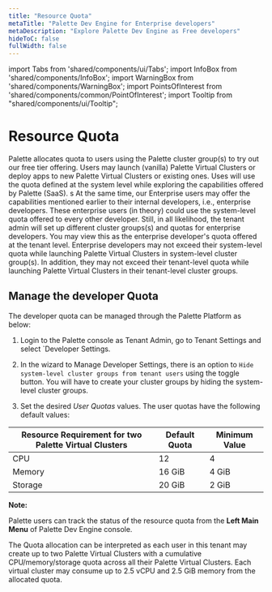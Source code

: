 ```yaml
---
title: "Resource Quota"
metaTitle: "Palette Dev Engine for Enterprise developers"
metaDescription: "Explore Palette Dev Engine as Free developers"
hideToC: false
fullWidth: false
---
```


import Tabs from 'shared/components/ui/Tabs';
import InfoBox from 'shared/components/InfoBox';
import WarningBox from 'shared/components/WarningBox';
import PointsOfInterest from 'shared/components/common/PointOfInterest';
import Tooltip from "shared/components/ui/Tooltip";



# Resource Quota

Palette allocates quota to users using the Palette cluster group(s) to try out our free tier offering. Users may launch (vanilla) Palette Virtual Clusters or deploy apps to new Palette Virtual Clusters or existing ones. Uses will use the quota defined at the system level while exploring the capabilities offered by Palette (SaaS). 
s
At the same time, our Enterprise users may offer the capabilities mentioned earlier to their internal developers, i.e., enterprise developers. These enterprise users (in theory) could use the system-level quota offered to every other developer. Still, in all likelihood, the tenant admin will set up different cluster groups(s) and quotas for enterprise developers. You may view this as the enterprise developer's quota offered at the tenant level.
Enterprise developers may not exceed their system-level quota while launching Palette Virtual Clusters in system-level cluster group(s). In addition, they may not exceed their tenant-level quota while launching Palette Virtual Clusters in their tenant-level cluster groups.

## Manage the developer Quota

The developer quota can be managed through the Palette Platform as below:

1. Login to the Palette console as Tenant Admin, go to Tenant Settings and select `Developer Settings.


2. In the wizard to Manage Developer Settings, there is an option to `Hide system-level cluster groups from tenant users` using the toggle button. You will have to create your cluster groups by hiding the system-level cluster groups.


3. Set the desired *User Quotas* values.  The user quotas have the following default values:

|**Resource Requirement for two Palette Virtual Clusters**|**Default Quota**|**Minimum Value**|
|--------|-------------|-------------|
|CPU|12|4|
|Memory| 16 GiB|4 GiB|
|Storage| 20 GiB|2 GiB|

**Note:**

 Palette users can track the status of the resource quota from the **Left Main Menu** of Palette Dev Engine console.

<InfoBox>
The Quota allocation can be interpreted as each user in this tenant may create up to two Palette Virtual Clusters with a cumulative CPU/memory/storage quota across all their Palette Virtual Clusters. Each virtual cluster may consume up to 2.5 vCPU and 2.5 GiB memory from the allocated quota.
</InfoBox>

<br />

